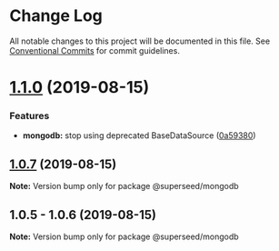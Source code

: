 # Change Log

All notable changes to this project will be documented in this file.
See [Conventional Commits](https://conventionalcommits.org) for commit guidelines.

# [1.1.0](https://github.com/Natural-Intelligence/superseed/compare/@superseed/mongodb@1.0.7...@superseed/mongodb@1.1.0) (2019-08-15)


### Features

* **mongodb:** stop using deprecated BaseDataSource ([0a59380](https://github.com/Natural-Intelligence/superseed/commit/0a59380))





## [1.0.7](https://github.com/Natural-Intelligence/superseed/compare/@superseed/mongodb@1.0.6...@superseed/mongodb@1.0.7) (2019-08-15)

**Note:** Version bump only for package @superseed/mongodb





## 1.0.5 - 1.0.6 (2019-08-15)

**Note:** Version bump only for package @superseed/mongodb
